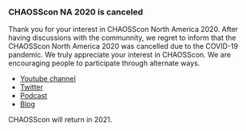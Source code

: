 
### CHAOSScon NA 2020 is canceled


Thank you for your interest in CHAOSScon North America 2020. After having discussions with the communnity, we regret to inform that the CHAOSScon North America 2020 was cancelled due to the COVID-19 pandemic. We truly appreciate your interest in CHAOSScon. We are encouraging people to participate through alternate ways.

- [Youtube channel](https://www.youtube.com/c/CHAOSStube)
- [Twitter](https://twitter.com/CHAOSSproj)
- [Podcast](https://podcast.chaoss.community/)
- [Blog](https://chaoss.community/blog/)


CHAOSScon will return in 2021.

